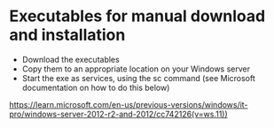# Executables for manual download and installation

- Download the executables
- Copy them to an appropriate location on your Windows server
- Start the exe as services, using the sc command (see Microsoft documentation on how to do this below)


https://learn.microsoft.com/en-us/previous-versions/windows/it-pro/windows-server-2012-r2-and-2012/cc742126(v=ws.11))
